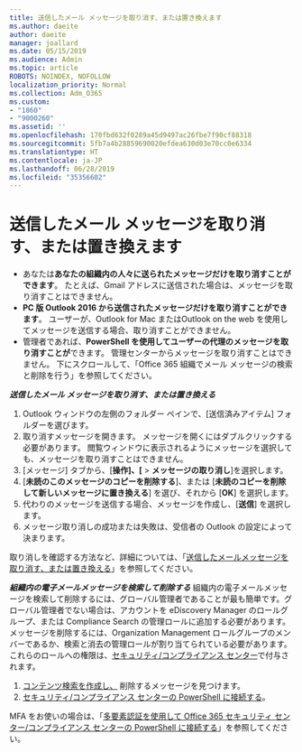 ```yaml
---
title: 送信したメール メッセージを取り消す、または置き換えます
ms.author: daeite
author: daeite
manager: joallard
ms.date: 05/15/2019
ms.audience: Admin
ms.topic: article
ROBOTS: NOINDEX, NOFOLLOW
localization_priority: Normal
ms.collection: Adm_O365
ms.custom:
- "1860"
- "9000260"
ms.assetid: ''
ms.openlocfilehash: 170fbd632f0289a45d9497ac26fbe7f90cf88318
ms.sourcegitcommit: 5fb7a4b28859690020efdea630d03e70cc0e6334
ms.translationtype: HT
ms.contentlocale: ja-JP
ms.lasthandoff: 06/28/2019
ms.locfileid: "35356602"
---
```

# <a name="recall-or-replace-an-email-message"></a>送信したメール メッセージを取り消す、または置き換えます

- あなたは**あなたの組織内の人々に送られたメッセージだけを取り消すことができます**。 たとえば、Gmail アドレスに送信された場合は、メッセージを取り消すことはできません。
- **PC 版 Outlook 2016 から送信されたメッセージだけを取り消すことができます**。 ユーザーが、Outlook for Mac またはOutlook on the web を使用してメッセージを送信する場合、取り消すことができません。
- 管理者であれば、**PowerShell を使用してユーザーの代理のメッセージを取り消すことが**できます。 管理センターからメッセージを取り消すことはできません。 下にスクロールして、「Office 365 組織でメール メッセージの検索と削除を行う」を参照してください。

***送信したメール メッセージを取り消す、または置き換える***

1. Outlook ウィンドウの左側のフォルダー ペインで、[送信済みアイテム] フォルダーを選びます。
2. 取り消すメッセージを開きます。 メッセージを開くにはダブルクリックする必要があります。 閲覧ウィンドウに表示されるようにメッセージを選択しても、メッセージを取り消すことはできません。
3. [メッセージ] タブから、[**操作]、[** > **メッセージの取り消し**]を選択します。
4. [**未読のこのメッセージのコピーを削除する**]、または [**未読のコピーを削除して新しいメッセージに置き換える**] を選び、それから [**OK**] を選択します。
5. 代わりのメッセージを送信する場合、メッセージを作成し、[**送信**] を選択します。
6. メッセージ取り消しの成功または失敗は、受信者の Outlook の設定によって決まります。

取り消しを確認する方法など、詳細については、「[送信したメールメッセージを取り消す、または置き換える](https://support.office.com/article/35027f88-d655-4554-b4f8-6c0729a723a0)」を参照してください。

***組織内の電子メールメッセージを検索して削除する*** 組織内の電子メールメッセージを検索して削除するには、グローバル管理者であることが最も簡単です。グローバル管理者でない場合は、アカウントを eDiscovery Manager のロールグループ、または Compliance Search の管理ロールに追加する必要があります。 メッセージを削除するには、Organization Management ロールグループのメンバーであるか、検索と消去の管理ロールが割り当てられている必要があります。 これらのロールへの権限は、[セキュリティ/コンプライアンス センター](https://protection.office.com/)で付与されます。

1. [コンテンツ検索を作成し、](https://docs.microsoft.com/office365/securitycompliance/content-search) 削除するメッセージを見つけます。
2. [セキュリティ/コンプライアンス センターの PowerShell に接続する](https://docs.microsoft.com/powershell/exchange/office-365-scc/connect-to-scc-powershell/connect-to-scc-powershell?view=exchange-ps)。 

MFA をお使いの場合は、「[多要素認証を使用して Office 365 セキュリティ センター/コンプライアンス センターの PowerShell に接続する](https://docs.microsoft.com/powershell/exchange/office-365-scc/connect-to-scc-powershell/mfa-connect-to-scc-powershell?view=exchange-ps)」を参照してください。 

